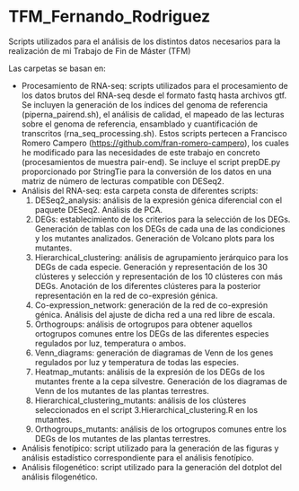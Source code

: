 # TFM_Fernando_Rodriguez

Scripts utilizados para el análisis de los distintos datos necesarios para la realización de mi Trabajo de Fin de Máster (TFM) 

Las carpetas se basan en:
- Procesamiento de RNA-seq: scripts utilizados para el procesamiento de los datos brutos del RNA-seq desde el formato fastq hasta archivos gtf. Se incluyen la generación de los índices del genoma de referencia (piperna_pairend.sh), el análisis de calidad, el mapeado de las lecturas sobre el genoma de referencia, ensamblado y cuantificación de transcritos (rna_seq_processing.sh). Estos scripts pertecen a Francisco Romero Campero (https://github.com/fran-romero-campero), los cuales he modificado para las necesidades de este trabajo en concreto (procesamientos de muestra pair-end). Se incluye el script prepDE.py proporcionado por StringTie para la conversión de los datos en una matriz de número de lecturas compatible con DESeq2.
- Análisis del RNA-seq: esta carpeta consta de diferentes scripts:
  1. DESeq2_analysis: análisis de la expresión génica diferencial con el paquete DESeq2. Análisis de PCA.
  2. DEGs: establecimiento de los criterios para la selección de los DEGs. Generación de tablas con los DEGs de cada una de las condiciones y los mutantes analizados. Generación de Volcano plots para los mutantes.
  3. Hierarchical_clustering: análisis de agrupamiento jerárquico para los DEGs de cada especie. Generación y representación de los 30 clústeres y selección y representación de los 10 clústeres con más DEGs. Anotación de los diferentes clústeres para la posterior representación en la red de co-expresión génica. 
  4. Co-expression_network: generación de la red de co-expresión génica. Análisis del ajuste de dicha red a una red libre de escala.
  5. Orthogroups: análisis de ortogrupos para obtener aquellos ortogrupos comunes entre los DEGs de las diferentes especies regulados por luz, temperatura o ambos. 
  6. Venn_diagrams: generación de diagramas de Venn de los genes regulados por luz y temperatura de todas las especies.
  7. Heatmap_mutants: análisis de la expresión de los DEGs de los mutantes frente a la cepa silvestre. Generación de los diagramas de Venn de los mutantes de las plantas terrestres.
  8. Hierarchical_clustering_mutants: análisis de los clústeres seleccionados en el script 3.Hierarchical_clustering.R en los mutantes.
  9. Orthogroups_mutants: análisis de los ortogrupos comunes entre los DEGs de los mutantes de las plantas terrestres.
- Análisis fenotípico: script utilizado para la generación de las figuras y análisis estadístico correspondiente para el análisis fenotípico.
- Análisis filogenético: script utilizado para la generación del dotplot del análisis filogenético.
